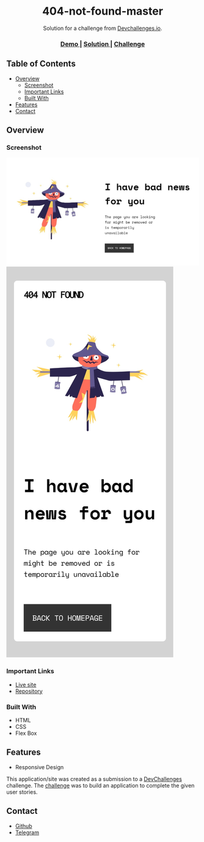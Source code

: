 <!-- Please update value in the {}  -->

<h1 align="center">404-not-found-master</h1>

<div align="center">
   Solution for a challenge from  <a href="http://devchallenges.io" target="_blank">Devchallenges.io</a>.
</div>

<div align="center">
  <h3>
    <a href="https://khansaheb17.github.io/Devchallenges.io-01/">
      Demo
    </a>
    <span> | </span>
    <a href="https://github.com/KhanSaheb17/Devchallenges.io-01">
      Solution
    </a>
    <span> | </span>
    <a href="https://devchallenges.io/challenges/wBunSb7FPrIepJZAg0sY">
      Challenge
    </a>
  </h3>
</div>

<!-- TABLE OF CONTENTS -->

## Table of Contents

- [Overview](#overview)
  - [Screenshot](#screenshot)
  - [Important Links](#important-links)
  - [Built With](#built-with)
- [Features](#features)
- [Contact](#contact)


<!-- OVERVIEW -->

## Overview

### Screenshot

![Desktop View](./image/Screenshot-desktop.jpg)
![Mobile View](./image/Screenshot-mobile.jpg)



### Important Links

- [Live site](https://khansaheb17.github.io/Devchallenges.io-01/)
- [Repository](https://github.com/KhanSaheb17/Devchallenges.io-01)

### Built With

<!-- This section should list any major frameworks that you built your project using. Here are a few examples.-->
- HTML 
- CSS
- Flex Box

## Features

<!-- List the features of your application or follow the template. Don't share the figma file here :) -->
- Responsive Design


This application/site was created as a submission to a [DevChallenges](https://devchallenges.io/challenges) challenge. The [challenge](https://devchallenges.io/challenges/wBunSb7FPrIepJZAg0sY) was to build an application to complete the given user stories.



## Contact


- [Github](https://github.com/KhanSaheb17)
- [Telegram](https://t.me/sakibbinyeasin)

